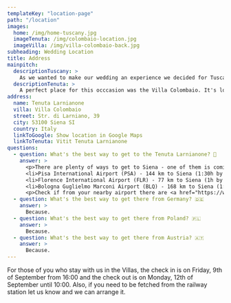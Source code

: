 ```yaml
---
templateKey: "location-page"
path: "/location"
images:
  home: /img/home-tuscany.jpg
  imageTenuta: /img/colombaio-location.jpg
  imageVilla: /img/villa-colombaio-back.jpg
subheading: Wedding Location
title: Address
mainpitch:
  descriptionTuscany: >
    As we wanted to make our wedding an experience we decided for Tuscany.
  descriptionTenuta: >
    A perfect place for this occcasion was the Villa Colombaio. It's located in the hills just near the medieval city Siena surrounded by nature, vineyards and woods and it's part of the family owned wine estate Tenuta Larnianone.
address:
  name: Tenuta Larnianone
  villa: Villa Colombaio
  street: Str. di Larniano, 39
  city: 53100 Siena SI
  country: Italy
  linkToGoogle: Show location in Google Maps
  linkToTenuta: Vitit Tenuta Larnianone
questions:
  - question: What's the best way to get to the Tenuta Larnianone? 🍇
    answer: >
      <p>There are plenty of ways to get to Siena - one of them is coming by car, however if you don’t have or don’t want to drive all this way, you can book a flight to one of the following airports and then renting a car or taking a train:</p><br />
      <li>Pisa International Airport (PSA) - 144 km to Siena (1:30h by car / 2h by train)</li>
      <li>Florence International Airport (FLR) - 77 km to Siena (1h by car / 1:40h by train)</li>
      <li>Bologna Guglielmo Marconi Airport (BLQ) - 168 km to Siena (1:40h by car / 2:30h by train)</li><br />
      <p>Check if from your nearby airport there are <a href="https://www.ryanair.com/gb/en" target="_blank">Ryanair flights</a> so you can save on a flight and you can also check if there’s <a href="https://www.blablacar.co.uk" target="_blank">BlaBlaCar</a> driving to Siena from your arrival city. You can also check our <a href="https://www.facebook.com/groups/1435542876905661" target="_blank">Facebook Group</a> for finding a travel buddy or a person to carpool with or ask in our <a href="https://chat.whatsapp.com/Ki9UIoFYvB8EY1i9PckzsA" target="_blank">WhatsApp</a> group if anybody has a seat/plans to take the same transportation as you. Group travel is always more fun so take advantage of our destination wedding. 🥰</p>
  - question: What's the best way to get there from Germany? 🇩🇪
    answer: >
      Because.
  - question: What's the best way to get there from Poland? 🇵🇱
    answer: >
      Because.
  - question: What's the best way to get there from Austria? 🇦🇹
    answer: >
      Because.
---
```


For those of you who stay with us in the Villas, the check in is on Friday, 9th of September from 16:00 and the check out is on Monday, 12th of September until 10:00. Also, if you need to be fetched from the railway station let us know and we can arrange it.

